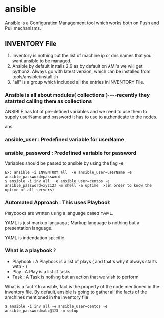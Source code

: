 # ansible

Ansible is a Configuration Management tool which works both on Push and Pull mechanisms.

## INVENTORY File
 1) Inventory is nothing but the list of machine ip or dns names that you want ansible to be managed.
 2) Ansible by default installs 2.9 as by default on AMI's we will get python2. Always go with latest version, which can be installed from tools/ansible/install.sh
3) "all" is a group which included all the entries in INVENTORY File.

### Ansible is all about modules( collections )----recently they statrted calling them as collections

ANSIBLE has lot of pre-defined variables and we need to use them to supply userName and password it has to use to authenticate to the nodes.

ans
### ansible_user     : Predefined variable for userName 
### ansible_password : Predefined variable for password  
Variables should be passed to ansible by using the flag -e

    Ex: ansible -i INVENTORY all  -e ansible_user=userName -e ansible_password=password 
    $ ansible -i inv all  -e ansible_user=centos -e ansible_password=xyz123 -m shell -a uptime  >(in order to know the  uptime of all servers)


### Automated Approach : This uses Playbook


Playbooks are written using a language called YAML.

YAML is just  markup languaga ; Markup language is nothing but a presentation language.

YAML is indendation specific.

### What is a playbook ?


* Playbook : A Playbook is a list of plays ( and that's why it always starts with - )
* Play     : A Play is a list of tasks.
* Task     : A Task is nothing but an action that we wish to perform

What is a fact ?
In ansible, fact is the property of the node mentioned in the inventory file. By default, ansible is going to gather all the facts of the amchines mentioned in the inventory file

    $ ansible -i inv all -e ansible_user=centos -e ansible_password=abc@123 -m setup
